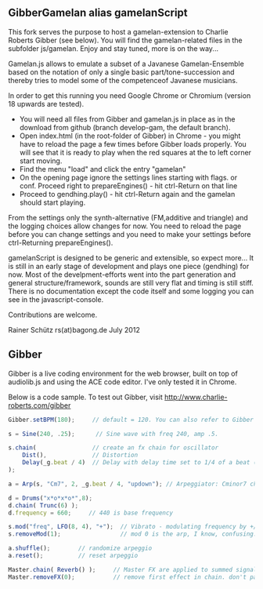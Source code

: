 ## GibberGamelan alias gamelanScript ##

This fork serves the purpose to host a gamelan-extension to Charlie Roberts Gibber
(see below). You will find the gamelan-related files in the subfolder js/gamelan. Enjoy and
stay tuned, more is on the way...

Gamelan.js allows to emulate a subset of a Javanese Gamelan-Ensemble based on 
the notation of only a single basic part/tone-succession and thereby tries to 
model some of the competenceof Javanese musicians.

In order to get this running you need Google Chrome or Chromium (version 18
upwards are tested).
- You will need all files from Gibber and gamelan.js in place as in the
download from github (branch develop-gam, the default branch).
- Open index.html (in the root-folder of Gibber) in Chrome - you might have to 
reload the page a few times before Gibber loads properly. You will see that it
is ready to play when the red squares at the to left corner start moving.
- Find the menu "load" and click the entry "gamelan"
- On the opening page ignore the settings lines starting with flags. or conf.
Proceed right to prepareEngines() - hit ctrl-Return on that line
- Proceed to gendhing.play() - hit ctrl-Return again and the gamelan should start
playing.

From the settings only the synth-alternative (FM,additive and triangle) and the
logging choices allow changes for now.
You need to reload the page before you can change settings and you need
to make your settings before ctrl-Returning prepareEngines().

gamelanScript is designed to be generic and extensible, so expect more... It is
still in an early stage of development and plays one piece (gendhing) for now.
Most of the develpment-efforts went into the part generation and general
structure/framework, sounds are still very flat and timing is still stiff.
There is no documentation except the code itself and some logging you can see
in the javascript-console.

Contributions are welcome.

Rainer Schütz
rs(at)bagong.de
July 2012


## Gibber ##

Gibber is a live coding environment for the web browser, built on top of audiolib.js
and using the ACE code editor. I've only tested it in Chrome.

Below is a code sample. To test out Gibber, visit http://www.charlie-roberts.com/gibber

``` javascript
Gibber.setBPM(180);     // default = 120. You can also refer to Gibber as _g.

s = Sine(240, .25);      // Sine wave with freq 240, amp .5.

s.chain(                // create an fx chain for oscillator                   
    Dist(),             // Distortion
    Delay(_g.beat / 4)  // Delay with delay time set to 1/4 of a beat (1/16th note)
);

a = Arp(s, "Cm7", 2, _g.beat / 4, "updown"); // Arpeggiator: Cminor7 chord, 2nd octave, 16th notes, up then down

d = Drums("x*o*x*o*",8);
d.chain( Trunc(6) );
d.frequency = 660;     // 440 is base frequency

s.mod("freq", LFO(8, 4), "+");  // Vibrato - modulating frequency by +/- 4Hz 8 times per second
s.removeMod(1);                 // mod 0 is the arp, I know, confusing...

a.shuffle();        // randomize arpeggio
a.reset();          // reset arpeggio

Master.chain( Reverb() );     // Master FX are applied to summed signal of all generators
Master.removeFX(0);           // remove first effect in chain. don't pass a argument to remove all fx.
```
